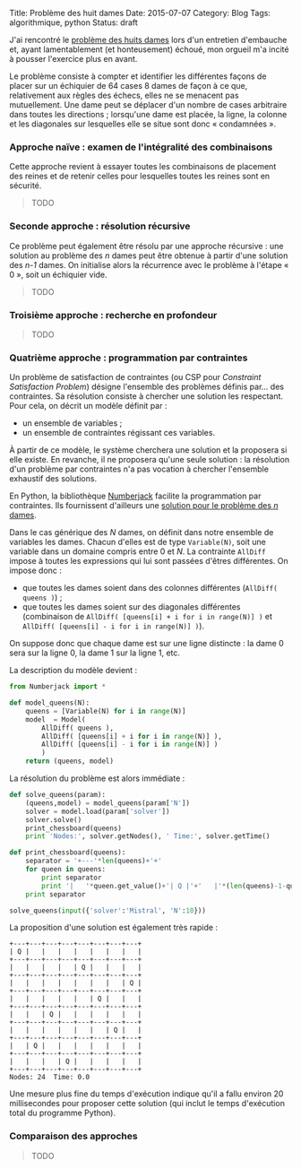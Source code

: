 Title: Problème des huit dames
Date: 2015-07-07
Category: Blog
Tags: algorithmique, python
Status: draft

J'ai rencontré le [problème des huits dames](https://fr.wikipedia.org/wiki/Probl%C3%A8me_des_huit_dames) lors d'un entretien d'embauche et, ayant lamentablement (et honteusement) échoué, mon orgueil m'a incité à pousser l'exercice plus en avant.

Le problème consiste à compter et identifier les différentes façons de placer sur un échiquier de 64 cases 8 dames de façon à ce que, relativement aux règles des échecs, elles ne se menacent pas mutuellement. Une dame peut se déplacer d'un nombre de cases arbitraire dans toutes les directions ; lorsqu'une dame est placée, la ligne, la colonne et les diagonales sur lesquelles elle se situe sont donc « condamnées ».

### Approche naïve : examen de l'intégralité des combinaisons

Cette approche revient à essayer toutes les combinaisons de placement des reines et de retenir celles pour lesquelles toutes les reines sont en sécurité.

> TODO

### Seconde approche : résolution récursive

Ce problème peut également être résolu par une approche récursive : une solution au problème des *n* dames peut être obtenue à partir d'une solution des *n-1* dames. On initialise alors la récurrence avec le problème à l'étape « 0 », soit un échiquier vide.

> TODO

### Troisième approche : recherche en profondeur

> TODO

### Quatrième approche : programmation par contraintes

Un problème de satisfaction de contraintes (ou CSP pour *Constraint Satisfaction Problem*) désigne l'ensemble des problèmes définis par... des contraintes. Sa résolution consiste à chercher une solution les respectant. Pour cela, on décrit un modèle définit par :

 * un ensemble de variables ;
 * un ensemble de contraintes régissant ces variables.

À partir de ce modèle, le système cherchera une solution et la proposera si elle existe. En revanche, il ne proposera qu'une seule solution : la résolution d'un problème par contraintes n'a pas vocation à chercher l'ensemble exhaustif des solutions.

En Python, la bibliothèque [Numberjack](http://numberjack.ucc.ie) facilite la programmation par contraintes. Ils fournissent d'ailleurs une [solution pour le problème des *n* dames](http://numberjack.ucc.ie/examples/nqueens).

Dans le cas générique des *N* dames, on définit dans notre ensemble de variables les dames. Chacun d'elles est de type `Variable(N)`, soit une variable dans un domaine compris entre 0 et *N*. La contrainte `AllDiff` impose à toutes les expressions qui lui sont passées d'êtres différentes. On impose donc :

 * que toutes les dames soient dans des colonnes différentes (`AllDiff( queens )`) ;
 * que toutes les dames soient sur des diagonales différentes (combinaison de `AllDiff( [queens[i] + i for i in range(N)] )` et `AllDiff( [queens[i] - i for i in range(N)] )`).

On suppose donc que chaque dame est sur une ligne distincte : la dame 0 sera sur la ligne 0, la dame 1 sur la ligne 1, etc.

La description du modèle devient :

```python
from Numberjack import *

def model_queens(N):
    queens = [Variable(N) for i in range(N)]
    model  = Model(
        AllDiff( queens ),
        AllDiff( [queens[i] + i for i in range(N)] ),
        AllDiff( [queens[i] - i for i in range(N)] )
        )
    return (queens, model)
```

La résolution du problème est alors immédiate :

```python
def solve_queens(param):
    (queens,model) = model_queens(param['N'])
    solver = model.load(param['solver'])
    solver.solve()
    print_chessboard(queens)
    print 'Nodes:', solver.getNodes(), ' Time:', solver.getTime()

def print_chessboard(queens):
    separator = '+---'*len(queens)+'+'
    for queen in queens:
        print separator
        print '|   '*queen.get_value()+'| Q |'+'   |'*(len(queens)-1-queen.get_value())
    print separator

solve_queens(input({'solver':'Mistral', 'N':10}))
```

La proposition d'une solution est également très rapide :

```
+---+---+---+---+---+---+---+---+
| Q |   |   |   |   |   |   |   |
+---+---+---+---+---+---+---+---+
|   |   |   |   | Q |   |   |   |
+---+---+---+---+---+---+---+---+
|   |   |   |   |   |   |   | Q |
+---+---+---+---+---+---+---+---+
|   |   |   |   |   | Q |   |   |
+---+---+---+---+---+---+---+---+
|   |   | Q |   |   |   |   |   |
+---+---+---+---+---+---+---+---+
|   |   |   |   |   |   | Q |   |
+---+---+---+---+---+---+---+---+
|   | Q |   |   |   |   |   |   |
+---+---+---+---+---+---+---+---+
|   |   |   | Q |   |   |   |   |
+---+---+---+---+---+---+---+---+
Nodes: 24  Time: 0.0
```

Une mesure plus fine du temps d'exécution indique qu'il a fallu environ 20 millisecondes pour proposer cette solution (qui inclut le temps d'exécution total du programme Python).


### Comparaison des approches

> TODO
